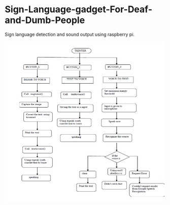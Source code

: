 # Sign-Language-gadget-For-Deaf-and-Dumb-People
Sign language detection and sound output using raspberry pi.

<p><img src='flowchart.png' />
